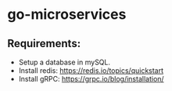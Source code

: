 # go-microservices

## Requirements:

- Setup a database in mySQL.
- Install redis: https://redis.io/topics/quickstart
- Install gRPC: https://grpc.io/blog/installation/